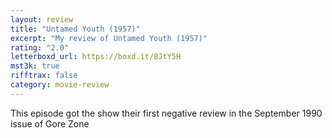 ```yaml
---
layout: review
title: "Untamed Youth (1957)"
excerpt: "My review of Untamed Youth (1957)"
rating: "2.0"
letterboxd_url: https://boxd.it/8JtY5H
mst3k: true
rifftrax: false
category: movie-review
---
```


This episode got the show their first negative review in the September 1990 issue of Gore Zone
